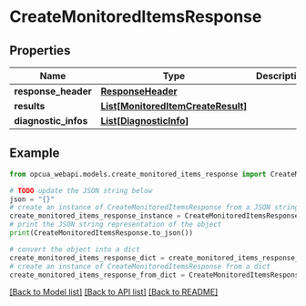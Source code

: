 # CreateMonitoredItemsResponse


## Properties

Name | Type | Description | Notes
------------ | ------------- | ------------- | -------------
**response_header** | [**ResponseHeader**](ResponseHeader.md) |  | [optional] 
**results** | [**List[MonitoredItemCreateResult]**](MonitoredItemCreateResult.md) |  | [optional] 
**diagnostic_infos** | [**List[DiagnosticInfo]**](DiagnosticInfo.md) |  | [optional] 

## Example

```python
from opcua_webapi.models.create_monitored_items_response import CreateMonitoredItemsResponse

# TODO update the JSON string below
json = "{}"
# create an instance of CreateMonitoredItemsResponse from a JSON string
create_monitored_items_response_instance = CreateMonitoredItemsResponse.from_json(json)
# print the JSON string representation of the object
print(CreateMonitoredItemsResponse.to_json())

# convert the object into a dict
create_monitored_items_response_dict = create_monitored_items_response_instance.to_dict()
# create an instance of CreateMonitoredItemsResponse from a dict
create_monitored_items_response_from_dict = CreateMonitoredItemsResponse.from_dict(create_monitored_items_response_dict)
```
[[Back to Model list]](../README.md#documentation-for-models) [[Back to API list]](../README.md#documentation-for-api-endpoints) [[Back to README]](../README.md)


